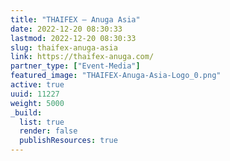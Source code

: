 ```yaml
---
title: "THAIFEX – Anuga Asia"
date: 2022-12-20 08:30:33
lastmod: 2022-12-20 08:30:33
slug: thaifex-anuga-asia
link: https://thaifex-anuga.com/
partner_type: ["Event-Media"]
featured_image: "THAIFEX-Anuga-Asia-Logo_0.png"
active: true
uuid: 11227
weight: 5000
_build:
  list: true
  render: false
  publishResources: true
---
```

